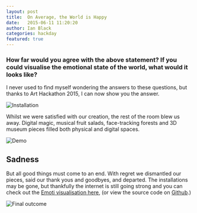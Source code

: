 ```yaml
---
layout: post
title:  On Average, the World is Happy
date:   2015-06-11 11:20:20
author: Ian Black
categories: hackday
featured: true
---
```

### How far would you agree with the above statement? If you could visualise the emotional state of the world, what would it looks like?

I never used to find myself wondering the answers to these questions, but thanks to Art Hackathon 2015, I can now show you the answer.

![Installation](http://40.media.tumblr.com/874cf621a771832294a6801740a4f73c/tumblr_inline_npsg0gRig61qetc8f_500.jpg)

Whilst we were satisfied with our creation, the rest of the room blew us away. Digital magic, musical fruit salads, face-tracking forests and 3D museum pieces filled both physical and digital spaces.

![Demo](http://40.media.tumblr.com/66956301b96c2ea6caae7a2195139778/tumblr_inline_npsfyeZjXc1qetc8f_500.jpg)

## Sadness
But all good things must come to an end. With regret we dismantled our pieces, said our thank yous and goodbyes, and departed. The installations may be gone, but thankfully the internet is still going strong and you can check out the [Emoti visualisation here](http://www.iblack.co.uk/emoti/), (or view the source code on [Github](https://github.com/itomblack/emotion-twitter).)

![Final outcome](http://41.media.tumblr.com/f47e1424a7ccf2a187c46b6acf999ad6/tumblr_inline_npsfzpX1q81qetc8f_500.jpg)

